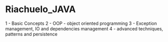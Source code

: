# Riachuelo_JAVA

1 - Basic Concepts
2 - OOP - object oriented programming
3 - Exception management, IO and dependencies management
4 - advanced techniques, patterns and persistence 
